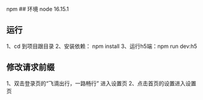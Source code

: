 npm ## 环境 
node 16.15.1

## 运行
1、cd 到项目跟目录
2、安装依赖： npm install
3、运行h5端：npm run dev:h5

## 修改请求前缀
1、双击登录页的“飞滴出行，一路畅行” 进入设置页
2、点击首页的设置进入设置页